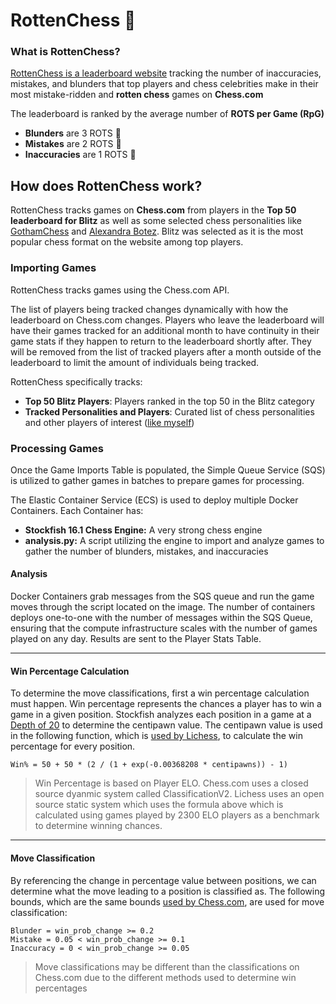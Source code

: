 # RottenChess 🤢
### What is RottenChess?
[RottenChess is a leaderboard website](https://www.rottenchess.com) tracking the number of inaccuracies, mistakes, and blunders that top players and chess celebrities make in their most mistake-ridden and **rotten chess** games on **Chess.com** 

The leaderboard is ranked by the average number of **ROTS per Game (RpG)**
- **Blunders** are 3 ROTS 🤮
- **Mistakes** are 2 ROTS 🤢
- **Inaccuracies** are 1 ROTS 🥴


## How does RottenChess work?
RottenChess tracks games on **Chess.com** from players in the **Top 50 leaderboard for Blitz** as well as some selected chess personalities like [GothamChess](https://www.youtube.com/channel/UCQHX6ViZmPsWiYSFAyS0a3Q) and [Alexandra Botez](https://www.youtube.com/channel/UCAn8NrZ-J4CRfwodajqFYoQ).
Blitz was selected as it is the most popular chess format on the website among top players.

### Importing Games
RottenChess tracks games using the Chess.com API. 

The list of players being tracked changes dynamically with how the leaderboard on Chess.com changes. Players who leave the leaderboard will have their games tracked for an additional month to have continuity in their game stats if they happen to return to the leaderboard shortly after. They will be removed from the list of tracked players after a month outside of the leaderboard to limit the amount of individuals being tracked.

RottenChess specifically tracks:
- **Top 50 Blitz Players**: Players ranked in the top 50 in the Blitz category
- **Tracked Personalities and Players**: Curated list of chess personalities and other players of interest ([like myself](https://www.chess.com/member/markoj000))

### Processing Games
Once the Game Imports Table is populated, the Simple Queue Service (SQS) is utilized to gather games in batches to prepare games for processing.

The Elastic Container Service (ECS) is used to deploy multiple Docker Containers. Each Container has:
- **Stockfish 16.1 Chess Engine:** A very strong chess engine
- **analysis.py:** A script utilizing the engine to import and analyze games to gather the number of blunders, mistakes, and inaccuracies

#### Analysis
Docker Containers grab messages from the SQS queue and run the game moves through the script located on the image.
The number of containers deploys one-to-one with the number of messages within the SQS Queue, ensuring that the compute infrastructure scales with the number of games played on any day.
Results are sent to the Player Stats Table.

---
#### Win Percentage Calculation
To determine the move classifications, first a win percentage calculation must happen. Win percentage represents the chances a player has to win a game in a given position. Stockfish analyzes each position in a game at a <ins>Depth of 20</ins> to determine the centipawn value. The centipawn value is used in the following function, which is [used by Lichess](https://lichess.org/page/accuracy), to calculate the win percentage for every position.
```
Win% = 50 + 50 * (2 / (1 + exp(-0.00368208 * centipawns)) - 1)
```
> Win Percentage is based on Player ELO. Chess.com uses a closed source dyanmic system called ClassificationV2. Lichess uses an open source static system which uses the formula above which is calculated using games played by 2300 ELO players as a benchmark to determine winning chances.

---
#### Move Classification
By referencing the change in percentage value between positions, we can determine what the move leading to a position is classified as. The following bounds, which are the same bounds [used by Chess.com](https://support.chess.com/en/articles/8572705-how-are-moves-classified-what-is-a-blunder-or-brilliant-and-etc), are used for move classification:

```
Blunder = win_prob_change >= 0.2        
Mistake = 0.05 < win_prob_change >= 0.1
Inaccuracy = 0 < win_prob_change >= 0.05
```
> Move classifications may be different than the classifications on Chess.com due to the different methods used to determine win percentages
